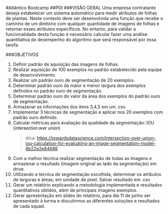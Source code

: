 #Atlântico Bootcamp
##PDI
###VISÃO GERAL
Uma empresa contratante deseja estabelecer um sistema automático para medir atributos de folhas de plantas. Neste contexto deve ser desenvolvida uma função que recebe o caminho de um diretório com qualquer quantidade de imagens de folhas e retornar esses atributos específicos. No entanto, para validar a funcionalidade desta função é necessário calcular fazer uma análise quantitativa do desempenho do algoritmo que será responsável por essa tarefa.

###OBJETIVOS

1. Definir padrão de aquisição das imagens de folhas.
2. Realizar aquisição de 100 exemplos no padrão estabelecido pela equipe de desenvolvimento.
3. Realizar um padrão ouro de segmentação de 20 exemplos.
4. Determinar padrão ouro da maior e menor largura dos exemplos definidos no padrão ouro de segmentação.
5. Determinar padrão ouro do valor da área dos exemplos do padrão ouro de segmentação.
6. Armazenar as informações dos itens 3,4,5 em um .csv.
7. Implementar 3 técnicas de segmentação e aplicar nos 20 exemplos com padrão ouro definido.
8. Calcular métricas para avaliação da qualidade da segmentação: IOU (𝑖𝑛𝑡𝑒𝑟𝑠𝑒𝑐𝑡𝑖𝑜𝑛 𝑜𝑣𝑒𝑟 𝑢𝑛𝑖𝑜𝑛)
	> dica: https://towardsdatascience.com/intersection-over-union-iou-calculation-for-evaluating-an-image-segmentation-model-8b22e2e84686
9. Com  a melhor técnica realizar  segmentação de todas as imagens e armazenar o resultado (imagem original ao lado da segmentação) em drive.
10. Utilizando a técnica de segmentação escolhida, determinar os atributos de larguras e áreas, em unidade de pixel. Salvar resultado em .csv
11. Gerar um relatório explicando a metodologia implementada e resultados quantitativos obtidos, além de principais imagens exemplos.
12. Gerar apresentação em slides do relatório, para dia 11 de junho ser apresentado à turma e discutirmos as diferentes soluções e resultados de cada squad.
